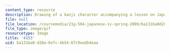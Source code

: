 ```yaml
---
content_type: resource
description: Drawing of a kanji character accompanying a lesson on Japanese.
file: null
file_location: /coursemedia/21g-504-japanese-iv-spring-2009/ba131ba0d28a6efc4b5467c9eadb4eaa_4153.gif
file_type: image/gif
resourcetype: Image
title: '4153'
uid: ba131ba0-d28a-6efc-4b54-67c9eadb4eaa
---
```

